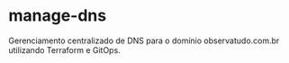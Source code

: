 # manage-dns
Gerenciamento centralizado de DNS para o domínio observatudo.com.br utilizando Terraform e GitOps.
